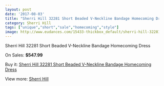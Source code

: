 ```yaml
---
layout: post
date: '2017-08-03'
title: "Sherri Hill 32281 Short Beaded V-Neckline Bandage Homecoming Dress"
category: Sherri Hill
tags: ["unique","short","sale","homecoming","style"]
image: http://www.eudances.com/15433-thickbox_default/sherri-hill-32281-short-beaded-v-neckline-bandage-homecoming-dress.jpg
---
```

Sherri Hill 32281 Short Beaded V-Neckline Bandage Homecoming Dress

On Sales: **$547.99**
<a href="https://www.eudances.com/en/sherri-hill/4562-sherri-hill-32281-short-beaded-v-neckline-bandage-homecoming-dress.html"><amp-img layout="responsive" width="600" height="600" src="//www.eudances.com/15433-thickbox_default/sherri-hill-32281-short-beaded-v-neckline-bandage-homecoming-dress.jpg" alt="Sherri Hill 32281 Short Beaded V-Neckline Bandage Homecoming Dress 0" /></a>
<a href="https://www.eudances.com/en/sherri-hill/4562-sherri-hill-32281-short-beaded-v-neckline-bandage-homecoming-dress.html"><amp-img layout="responsive" width="600" height="600" src="//www.eudances.com/15435-thickbox_default/sherri-hill-32281-short-beaded-v-neckline-bandage-homecoming-dress.jpg" alt="Sherri Hill 32281 Short Beaded V-Neckline Bandage Homecoming Dress 1" /></a>
<a href="https://www.eudances.com/en/sherri-hill/4562-sherri-hill-32281-short-beaded-v-neckline-bandage-homecoming-dress.html"><amp-img layout="responsive" width="600" height="600" src="//www.eudances.com/15434-thickbox_default/sherri-hill-32281-short-beaded-v-neckline-bandage-homecoming-dress.jpg" alt="Sherri Hill 32281 Short Beaded V-Neckline Bandage Homecoming Dress 2" /></a>

Buy it: [Sherri Hill 32281 Short Beaded V-Neckline Bandage Homecoming Dress](https://www.eudances.com/en/sherri-hill/4562-sherri-hill-32281-short-beaded-v-neckline-bandage-homecoming-dress.html "Sherri Hill 32281 Short Beaded V-Neckline Bandage Homecoming Dress")

View more: [Sherri Hill](https://www.eudances.com/en/80-Sherri-Hill "Sherri Hill")
